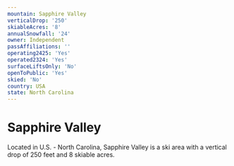 ```yaml
---
mountain: Sapphire Valley
verticalDrop: '250'
skiableAcres: '8'
annualSnowfall: '24'
owner: Independent
passAffiliations: ''
operating2425: 'Yes'
operated2324: 'Yes'
surfaceLiftsOnly: 'No'
openToPublic: 'Yes'
skied: 'No'
country: USA
state: North Carolina
---
```


# Sapphire Valley

Located in U.S. - North Carolina, Sapphire Valley is a ski area with a vertical drop of 250 feet and 8 skiable acres.
